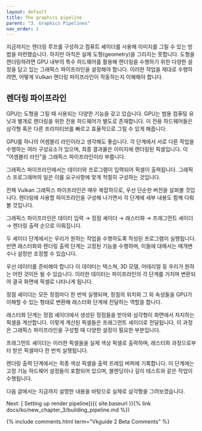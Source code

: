 ```yaml
---
layout: default
title: The graphics pipeline
parent: "3. Graphics Pipelines"
nav_order: 2
---
```


지금까지는 렌더링 루프를 구성하고 컴퓨트 셰이더를 사용해 이미지를 그릴 수 있는 방법을 마련했습니다. 하지만 아직은 실제 도형(geometry)을 그리지는 못합니다. 도형을 렌더링하려면 GPU 내부의 특수 하드웨어를 활용해 렌더링을 수행하기 위한 다양한 설정을 담고 있는 그래픽스 파이프라인을 설정해야 합니다. 이러한 작업을 제대로 수행하려면, 어떻게 Vulkan 렌더링 파이프라인이 작동하는지 이해해야 합니다.

## 렌더링 파이프라인
GPU는 도형을 그릴 때 사용되는 다양한 기능을 갖고 있습니다. GPU는 범용 컴퓨팅 유닛과 별개로 렌더링을 위한 전용 하드웨어가 별도로 존재합니다. 이 전용 하드웨어들은 삼각형 혹은 다른 프리미티브를 빠르고 효율적으로 그릴 수 있게 해줍니다.

GPU를 하나의 어셈블리 라인이라고 생각해도 좋습니다. 각 단계에서 서로 다른 작업을 수행하는 여러 구성요소가 있으며, 최종 결과물은 이미지에 렌더링된 픽셀입니다. 이 "어셈블리 라인"을 그래픽스 파이프라인이라 부릅니다.

그래픽스 파이프라인에서는 데이터와 프로그램이 입력되어 픽셀이 출력됩니다. 그래픽스 프로그래머의 일은 이를 요구사항에 맞게 적절히 구성하는 것입니다.

전체 Vulkan 그래픽스 파이프라인은 매우 복잡하므로, 우선 단순한 버전을 살펴볼 것입니다. 렌더링에 사용할 파이프라인을 구성해 나가면서 각 단계에 세부 내용도 함께 다뤄볼 것입니다.

그래픽스 파이프라인은 데이터 입력 → 정점 셰이더 → 래스터화 → 프래그먼트 셰이더 → 렌더링 출력 순으로 이뤄집니다.

두 셰이더 단계에서는 우리가 원하는 작업을 수행하도록 작성된 프로그램이 실행됩니다. 반면 래스터화와 렌더링 출력 단계는 고정된 기능을 수행하며, 이들에 대해서는 매개변수나 설정만 조정할 수 있습니다.

우선 데이터를 준비해야 합니다 이 데이터는 텍스쳐, 3D 모델, 머테리얼 등 우리가 원하는 어떤 것이든 될 수 있습니다. 이러한 데이터는 파이프라인의 각 단계를 거치며 변환되어 결국 화면에 픽셀로 나타나게 됩니다.

정점 셰이더는 모든 정점마다 한 번씩 실행되며, 정점의 위치와 그 외 속성들을 GPU가 이해할 수 있는 형태로 변환해 래스터화 단계에 전달하는 역할을 합니다.

래스터화 단계는 정점 셰이더에서 생성된 정점들을 받아와 삼각형이 화면에서 차지하는 픽셀을 계산합니다. 이렇게 계산된 픽셀들은 프래그먼트 셰이더로 전달됩니다. 이 과정은 그래픽스 파이프라인을 구성할 때 다양한 설정이 필요한 부분입니다.

프래그먼트 셰이더는 이러한 픽셀들을 실제 색상 픽셀로 출력하며, 래스터화 과정으로부터 받은 픽셀마다 한 번씩 실행됩니다.

렌더링 출력 단계에서는 최종 색상 픽셀을 출력 프레임 버퍼에 기록합니다. 이 단계에는 고정 기능 하드웨어 설정들이 포함되어 있으며, 블렌딩이나 깊이 테스트와 같은 작업이 수행됩니다.

다음 글에서는 지금까지 설명한 내용을 바탕으로 실제로 삼각형을 그려보겠습니다.

Next: [ Setting up render pipeline]({{ site.baseurl }}{% link docs/ko/new_chapter_3/building_pipeline.md %})  

{% include comments.html term="Vkguide 2 Beta Comments" %}
